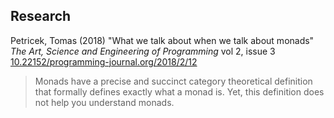 ## Research

Petricek, Tomas (2018) "What we talk about when we talk about monads" _The Art, Science and Engineering of Programming_ vol 2, issue 3  [10.22152/programming-journal.org/2018/2/12](https://doi.org/10.22152/programming-journal.org/2018/2/12)

> Monads have a precise and succinct category theoretical definition
> that formally defines exactly what a monad is. Yet,
> this definition does not help you understand monads. 
